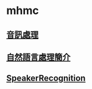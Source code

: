 # mhmc

## [音訊處理](https://toonnyy8.github.io/mhmc/web_audio_api/)

## [自然語言處理簡介](https://toonnyy8.github.io/mhmc/nlp/)

## [SpeakerRecognition](./SpeakerRecognition/README.md)